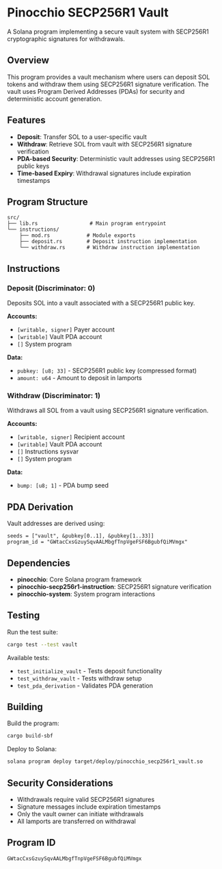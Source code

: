# Pinocchio SECP256R1 Vault

A Solana program implementing a secure vault system with SECP256R1 cryptographic signatures for withdrawals.

## Overview

This program provides a vault mechanism where users can deposit SOL tokens and withdraw them using SECP256R1 signature verification. The vault uses Program Derived Addresses (PDAs) for security and deterministic account generation.

## Features

- **Deposit**: Transfer SOL to a user-specific vault
- **Withdraw**: Retrieve SOL from vault with SECP256R1 signature verification
- **PDA-based Security**: Deterministic vault addresses using SECP256R1 public keys
- **Time-based Expiry**: Withdrawal signatures include expiration timestamps

## Program Structure

```
src/
├── lib.rs                 # Main program entrypoint
└── instructions/
    ├── mod.rs            # Module exports
    ├── deposit.rs        # Deposit instruction implementation
    └── withdraw.rs       # Withdraw instruction implementation
```

## Instructions

### Deposit (Discriminator: 0)

Deposits SOL into a vault associated with a SECP256R1 public key.

**Accounts:**
- `[writable, signer]` Payer account
- `[writable]` Vault PDA account
- `[]` System program

**Data:**
- `pubkey: [u8; 33]` - SECP256R1 public key (compressed format)
- `amount: u64` - Amount to deposit in lamports

### Withdraw (Discriminator: 1)

Withdraws all SOL from a vault using SECP256R1 signature verification.

**Accounts:**
- `[writable, signer]` Recipient account
- `[writable]` Vault PDA account
- `[]` Instructions sysvar
- `[]` System program

**Data:**
- `bump: [u8; 1]` - PDA bump seed

## PDA Derivation

Vault addresses are derived using:
```
seeds = ["vault", &pubkey[0..1], &pubkey[1..33]]
program_id = "GWtacCxsGzuySqvAALMbgfTnpVgeFSF6BgubfQiMVmgx"
```

## Dependencies

- **pinocchio**: Core Solana program framework
- **pinocchio-secp256r1-instruction**: SECP256R1 signature verification
- **pinocchio-system**: System program interactions

## Testing

Run the test suite:
```bash
cargo test --test vault
```

Available tests:
- `test_initialize_vault` - Tests deposit functionality
- `test_withdraw_vault` - Tests withdraw setup
- `test_pda_derivation` - Validates PDA generation

## Building

Build the program:
```bash
cargo build-sbf
```

Deploy to Solana:
```bash
solana program deploy target/deploy/pinocchio_secp256r1_vault.so
```

## Security Considerations

- Withdrawals require valid SECP256R1 signatures
- Signature messages include expiration timestamps
- Only the vault owner can initiate withdrawals
- All lamports are transferred on withdrawal

## Program ID

```
GWtacCxsGzuySqvAALMbgfTnpVgeFSF6BgubfQiMVmgx
```
